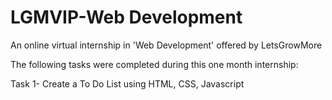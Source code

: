 # LGMVIP-Web Development

An online virtual internship in 'Web Development' offered by LetsGrowMore

The following tasks were completed during this one month internship:

Task 1- Create a To Do List using HTML, CSS, Javascript
